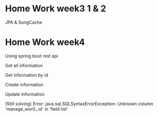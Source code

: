 # Home Work week3 1 & 2

JPA  &  SongCache

# Home Work week4 

Using spring boot rest api

Get all information

Get information by id

Create information

Update information


(Still solving)
Error: java.sql.SQLSyntaxErrorException: Unknown column 'manage_wor0_.id' in 'field list'
